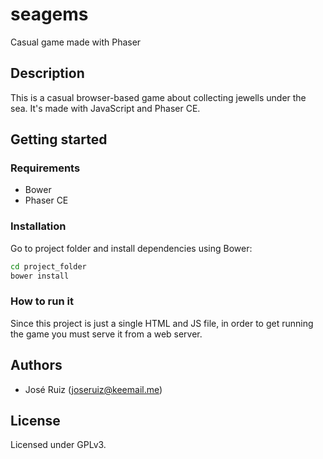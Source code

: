 # seagems

Casual game made with Phaser

## Description

This is a casual browser-based game about collecting jewells under the sea. It's made with JavaScript and Phaser CE.

## Getting started

### Requirements

- Bower
- Phaser CE

### Installation

Go to project folder and install dependencies using Bower:

```bash
cd project_folder
bower install
```

### How to run it

Since this project is just a single HTML and JS file, in order to get running the game you must serve it from a web server.

## Authors

- José Ruiz (joseruiz@keemail.me)

## License

Licensed under GPLv3.